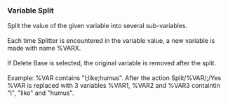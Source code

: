 ### Variable Split

Split the value of the given variable into several sub-variables.\
\
Each time Splitter is encountered in the variable value, a new variable
is made with name %VARX.\
\
If Delete Base is selected, the original variable is removed after the
split.\
\
Example: %VAR contains \"I;like;humus\". After the action
Split/%VAR/;/Yes %VAR is replaced with 3 variables %VAR1, %VAR2 and
%VAR3 containtin \"I\", \"like\" and \"humus\".
